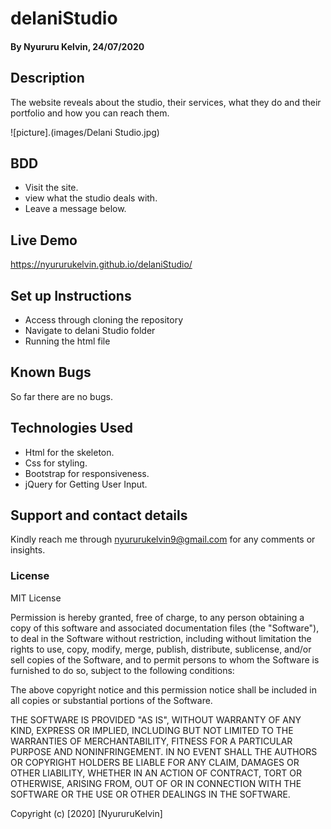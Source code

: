 # delaniStudio
#### By Nyururu Kelvin, 24/07/2020

## Description
The website reveals about the studio, their services, what they do and their portfolio and how you can reach them.

![picture].(images/Delani Studio.jpg)

## BDD
* Visit the site.
* view what the studio deals with.
* Leave a message below.

## Live Demo
https://nyururukelvin.github.io/delaniStudio/

## Set up Instructions
* Access through cloning the repository
* Navigate to delani Studio folder 
* Running the html file

## Known Bugs
So far there are no bugs.

## Technologies Used
* Html for the skeleton.
* Css for styling.
* Bootstrap for responsiveness.
* jQuery for Getting User Input.

## Support and contact details
Kindly reach me through nyururukelvin9@gmail.com for any comments or insights.

### License

MIT License

Permission is hereby granted, free of charge, to any person obtaining a copy
of this software and associated documentation files (the "Software"), to deal
in the Software without restriction, including without limitation the rights
to use, copy, modify, merge, publish, distribute, sublicense, and/or sell
copies of the Software, and to permit persons to whom the Software is
furnished to do so, subject to the following conditions:

The above copyright notice and this permission notice shall be included in all
copies or substantial portions of the Software.

THE SOFTWARE IS PROVIDED "AS IS", WITHOUT WARRANTY OF ANY KIND, EXPRESS OR
IMPLIED, INCLUDING BUT NOT LIMITED TO THE WARRANTIES OF MERCHANTABILITY,
FITNESS FOR A PARTICULAR PURPOSE AND NONINFRINGEMENT. IN NO EVENT SHALL THE
AUTHORS OR COPYRIGHT HOLDERS BE LIABLE FOR ANY CLAIM, DAMAGES OR OTHER
LIABILITY, WHETHER IN AN ACTION OF CONTRACT, TORT OR OTHERWISE, ARISING FROM,
OUT OF OR IN CONNECTION WITH THE SOFTWARE OR THE USE OR OTHER DEALINGS IN THE
SOFTWARE.

Copyright (c) [2020] [NyururuKelvin]
